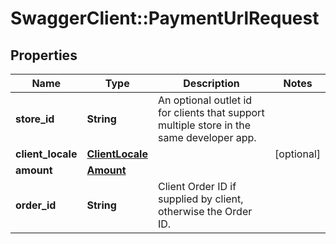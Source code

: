 # SwaggerClient::PaymentUrlRequest

## Properties
Name | Type | Description | Notes
------------ | ------------- | ------------- | -------------
**store_id** | **String** | An optional outlet id for clients that support multiple store in the same developer app. | 
**client_locale** | [**ClientLocale**](ClientLocale.md) |  | [optional] 
**amount** | [**Amount**](Amount.md) |  | 
**order_id** | **String** | Client Order ID if supplied by client, otherwise the Order ID. | 


